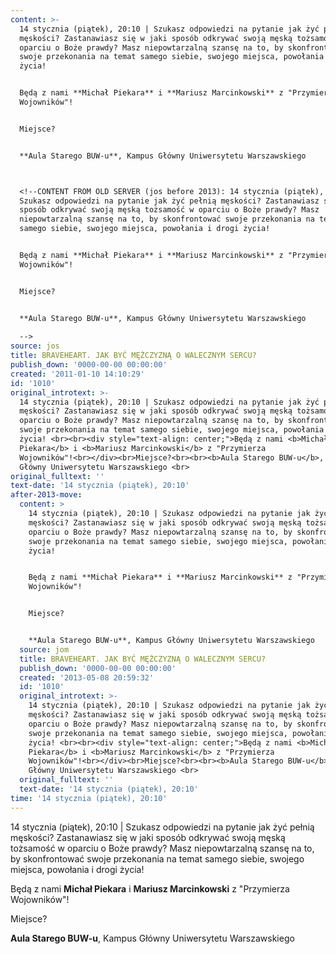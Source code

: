 ```yaml
---
content: >-
  14 stycznia (piątek), 20:10 | Szukasz odpowiedzi na pytanie jak żyć pełnią
  męskości? Zastanawiasz się w jaki sposób odkrywać swoją męską tożsamość w
  oparciu o Boże prawdy? Masz niepowtarzalną szansę na to, by skonfrontować
  swoje przekonania na temat samego siebie, swojego miejsca, powołania i drogi
  życia! 


  Będą z nami **Michał Piekara** i **Mariusz Marcinkowski** z "Przymierza
  Wojowników"!


  Miejsce?


  **Aula Starego BUW-u**, Kampus Główny Uniwersytetu Warszawskiego 



  <!--CONTENT FROM OLD SERVER (jos before 2013): 14 stycznia (piątek), 20:10 |
  Szukasz odpowiedzi na pytanie jak żyć pełnią męskości? Zastanawiasz się w jaki
  sposób odkrywać swoją męską tożsamość w oparciu o Boże prawdy? Masz
  niepowtarzalną szansę na to, by skonfrontować swoje przekonania na temat
  samego siebie, swojego miejsca, powołania i drogi życia! 


  Będą z nami **Michał Piekara** i **Mariusz Marcinkowski** z "Przymierza
  Wojowników"!


  Miejsce?


  **Aula Starego BUW-u**, Kampus Główny Uniwersytetu Warszawskiego 
           
  -->
source: jos
title: BRAVEHEART. JAK BYĆ MĘŻCZYZNĄ O WALECZNYM SERCU?
publish_down: '0000-00-00 00:00:00'
created: '2011-01-10 14:10:29'
id: '1010'
original_introtext: >-
  14 stycznia (piątek), 20:10 | Szukasz odpowiedzi na pytanie jak żyć pełnią
  męskości? Zastanawiasz się w jaki sposób odkrywać swoją męską tożsamość w
  oparciu o Boże prawdy? Masz niepowtarzalną szansę na to, by skonfrontować
  swoje przekonania na temat samego siebie, swojego miejsca, powołania i drogi
  życia! <br><br><div style="text-align: center;">Będą z nami <b>Michał
  Piekara</b> i <b>Mariusz Marcinkowski</b> z "Przymierza
  Wojowników"!<br></div><br>Miejsce?<br><br><b>Aula Starego BUW-u</b>, Kampus
  Główny Uniwersytetu Warszawskiego <br>         
original_fulltext: ''
text-date: '14 stycznia (piątek), 20:10'
after-2013-move:
  content: >
    14 stycznia (piątek), 20:10 | Szukasz odpowiedzi na pytanie jak żyć pełnią
    męskości? Zastanawiasz się w jaki sposób odkrywać swoją męską tożsamość w
    oparciu o Boże prawdy? Masz niepowtarzalną szansę na to, by skonfrontować
    swoje przekonania na temat samego siebie, swojego miejsca, powołania i drogi
    życia! 


    Będą z nami **Michał Piekara** i **Mariusz Marcinkowski** z "Przymierza
    Wojowników"!


    Miejsce?


    **Aula Starego BUW-u**, Kampus Główny Uniwersytetu Warszawskiego 
  source: jom
  title: BRAVEHEART. JAK BYĆ MĘŻCZYZNĄ O WALECZNYM SERCU?
  publish_down: '0000-00-00 00:00:00'
  created: '2013-05-08 20:59:32'
  id: '1010'
  original_introtext: >-
    14 stycznia (piątek), 20:10 | Szukasz odpowiedzi na pytanie jak żyć pełnią
    męskości? Zastanawiasz się w jaki sposób odkrywać swoją męską tożsamość w
    oparciu o Boże prawdy? Masz niepowtarzalną szansę na to, by skonfrontować
    swoje przekonania na temat samego siebie, swojego miejsca, powołania i drogi
    życia! <br><br><div style="text-align: center;">Będą z nami <b>Michał
    Piekara</b> i <b>Mariusz Marcinkowski</b> z "Przymierza
    Wojowników"!<br></div><br>Miejsce?<br><br><b>Aula Starego BUW-u</b>, Kampus
    Główny Uniwersytetu Warszawskiego <br>
  original_fulltext: ''
  text-date: '14 stycznia (piątek), 20:10'
time: '14 stycznia (piątek), 20:10'
---
```

14 stycznia (piątek), 20:10 | Szukasz odpowiedzi na pytanie jak żyć pełnią męskości? Zastanawiasz się w jaki sposób odkrywać swoją męską tożsamość w oparciu o Boże prawdy? Masz niepowtarzalną szansę na to, by skonfrontować swoje przekonania na temat samego siebie, swojego miejsca, powołania i drogi życia! 

Będą z nami **Michał Piekara** i **Mariusz Marcinkowski** z "Przymierza Wojowników"!

Miejsce?

**Aula Starego BUW-u**, Kampus Główny Uniwersytetu Warszawskiego 


<!--CONTENT FROM OLD SERVER (jos before 2013): 14 stycznia (piątek), 20:10 | Szukasz odpowiedzi na pytanie jak żyć pełnią męskości? Zastanawiasz się w jaki sposób odkrywać swoją męską tożsamość w oparciu o Boże prawdy? Masz niepowtarzalną szansę na to, by skonfrontować swoje przekonania na temat samego siebie, swojego miejsca, powołania i drogi życia! 

Będą z nami **Michał Piekara** i **Mariusz Marcinkowski** z "Przymierza Wojowników"!

Miejsce?

**Aula Starego BUW-u**, Kampus Główny Uniwersytetu Warszawskiego 
         
-->

<!--{{json:{"created_date":"2011-01-10 14:10:29","publish_down":"0000-00-00 00:00:00","id":"1010"}}}-->